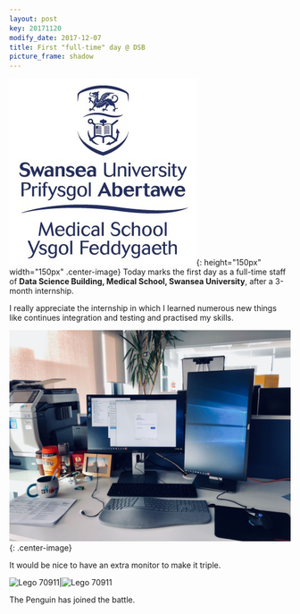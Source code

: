 ```yaml
---
layout: post
key: 20171120
modify_date: 2017-12-07
title: First "full-time" day @ DSB
picture_frame: shadow
---
```

![Logo of Medical School, Swansea University](/assets/images/2017-11-20/Medical-School-Swansea-University.jpg){: height="150px" width="150px" .center-image}
Today marks the first day as a full-time staff of **Data Science Building, Medical School, Swansea University**, after a 3-month internship. 

I really appreciate the internship in which I learned numerous new things like continues integration and testing and practised my skills.

<!--more-->

![New setup today!](/assets/images/2017-11-20/Setup.jpg){: .center-image} 

It would be nice to have an extra monitor to make it triple.



![Lego 70911](/assets/images/2017-11-20/Lego_70911.jpg)|![Lego 70911](/assets/images/2017-11-20/Lego_70911_2.jpg)

The Penguin has joined the battle.